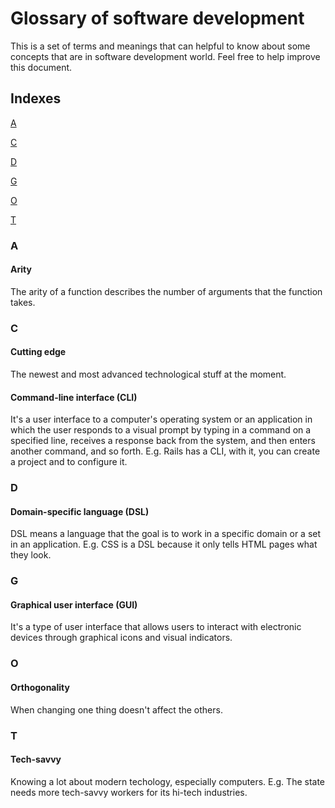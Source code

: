 # Glossary of software development

This is a set of terms and meanings that can helpful to know about some concepts that are in software development world. Feel free to help improve this document.

## Indexes
[A](#a)

[C](#c)

[D](#d)

[G](#g)

[O](#o)

[T](#t)

### A
#### Arity
The arity of a function describes the number of arguments that the function takes.

### C
#### Cutting edge
The newest and most advanced technological stuff at the moment.

#### Command-line interface (CLI)
It's a user interface to a computer's operating system or an application in which the user responds to a visual prompt by typing in a command on a specified line, receives a response back from the system, and then enters another command, and so forth. E.g. Rails has a CLI, with it, you can create a project and to configure it.

### D
#### Domain-specific language (DSL)
DSL means a language that the goal is to work in a specific domain or a set in an application. E.g. CSS is a DSL because it only tells HTML pages what they look.

### G
#### Graphical user interface (GUI)
It's a type of user interface that allows users to interact with electronic devices through graphical icons and visual indicators.

### O
#### Orthogonality
When changing one thing doesn't affect the others.

### T
#### Tech-savvy
Knowing a lot about modern techology, especially computers. E.g. The state needs more tech-savvy workers for its hi-tech industries.
